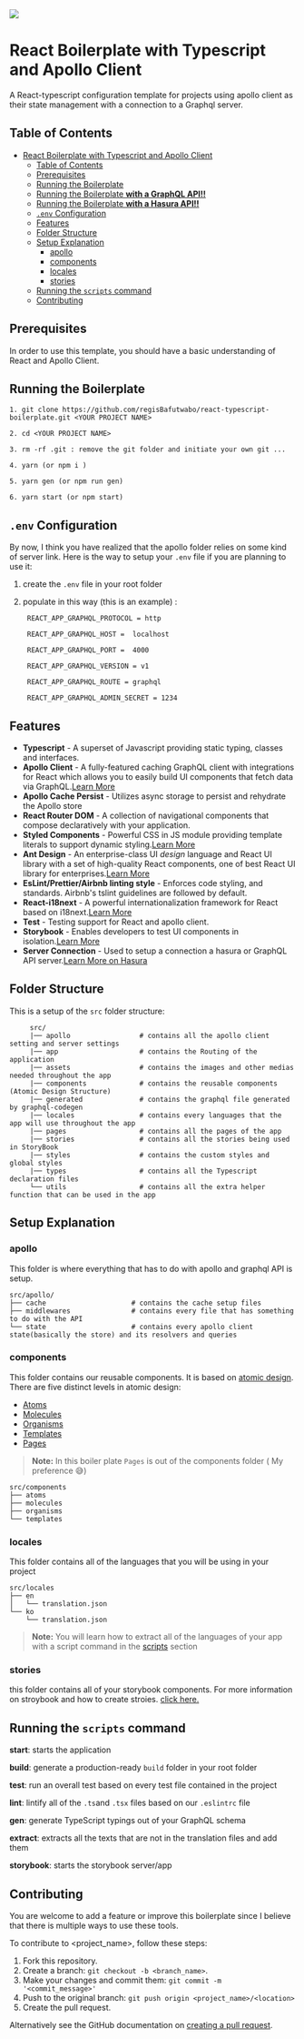 <img src="https://i.ibb.co/wCr7NNT/react-apollo.png" style="text-align:center"/>

# React Boilerplate with Typescript and Apollo Client

A React-typescript configuration template for projects using apollo client as their state management with a connection to a Graphql server.

## Table of Contents

- [React Boilerplate with Typescript and Apollo Client](#react-boilerplate-with-typescript-and-apollo-client)
	- [Table of Contents](#table-of-contents)
	- [Prerequisites](#prerequisites)
	- [Running the Boilerplate](#running-the-boilerplate)
	- [Running the Boilerplate **with a GraphQL API!!**](#running-the-boilerplate-with-a-graphql-api)
	- [Running the Boilerplate **with a Hasura API!!**](#running-the-boilerplate-with-a-hasura-api)
	- [`.env` Configuration](#env-configuration)
	- [Features](#features)
	- [Folder Structure](#folder-structure)
	- [Setup Explanation](#setup-explanation)
		- [apollo](#apollo)
		- [components](#components)
		- [locales](#locales)
		- [stories](#stories)
	- [Running the `scripts` command](#running-the-scripts-command)
	- [Contributing](#contributing)

<a name="Prerequisite"></a>
## Prerequisites

In order to use this template, you should have a basic understanding of React and Apollo Client.

<a name="run"></a>

## Running the Boilerplate

	1. git clone https://github.com/regisBafutwabo/react-typescript-boilerplate.git <YOUR PROJECT NAME>
    
	2. cd <YOUR PROJECT NAME>
    
	3. rm -rf .git : remove the git folder and initiate your own git ...
    
	4. yarn (or npm i )

	5. yarn gen (or npm run gen)

	6. yarn start (or npm start)

<a name="env"></a>
## `.env` Configuration

By now, I think you have realized that the apollo folder relies on some kind of server link. Here is the way to setup your `.env` file if you are planning to use it:
1. create the `.env` file in your root folder
2. populate in this way (this is an example) :
	
		REACT_APP_GRAPHQL_PROTOCOL = http

		REACT_APP_GRAPHQL_HOST =  localhost

		REACT_APP_GRAPHQL_PORT =  4000

		REACT_APP_GRAPHQL_VERSION = v1

		REACT_APP_GRAPHQL_ROUTE = graphql

		REACT_APP_GRAPHQL_ADMIN_SECRET = 1234
	

<a name="feat"></a>

## Features

- **Typescript** - A superset of Javascript providing static typing, classes and interfaces.
- **Apollo Client** - A fully-featured caching GraphQL client with integrations for React which allows you to easily build UI components that fetch data via GraphQL.[Learn More](https://www.apollographql.com/docs/react/)
- **Apollo Cache Persist** - Utilizes async storage to persist and rehydrate the Apollo store
- **React Router DOM** - A collection of navigational components that compose declaratively with your application.
- **Styled Components** - Powerful CSS in JS module providing template literals to support dynamic styling.[Learn More](https://styled-components.com/)
- **Ant Design** - An enterprise-class UI _design_ language and React UI library with a set of high-quality React components, one of best React UI library for enterprises.[Learn More](https://ant.design/)
- **EsLint/Prettier/Airbnb linting style** - Enforces code styling, and standards. Airbnb's tslint guidelines are followed by default.
- **React-i18next** - A powerful internationalization framework for React based on i18next.[Learn More](https://react.i18next.com/)
- **Test** - Testing support for React and apollo client.
- **Storybook** - Enables developers to test UI components in isolation.[Learn More](https://storybook.js.org/)
- **Server Connection** - Used to setup a connection a hasura or GraphQL API server.[Learn More on Hasura](https://hasura.io/)


<a name="folder"></a>

## Folder Structure

This is a setup of the `src` folder structure:
		 
		 src/
		 |── apollo                 # contains all the apollo client setting and server settings							
		 |── app		            # contains the Routing of the application 
		 |── assets                 # contains the images and other medias needed throughout the app
		 |── components             # contains the reusable components (Atomic Design Structure)
		 |── generated              # contains the graphql file generated by graphql-codegen
		 |── locales                # contains every languages that the app will use throughout the app
		 |── pages                  # contains all the pages of the app
		 |── stories                # contains all the stories being used in StoryBook
		 |── styles                 # contains the custom styles and global styles
		 |── types                  # contains all the Typescript declaration files 
		 └── utils                  # contains all the extra helper function that can be used in the app
		
<a name="explain"></a>
## Setup Explanation

<a name="apollo"></a>
### apollo

This folder is where everything that has to do with apollo and graphql API is setup.

	src/apollo/
	├── cache                     # contains the cache setup files
	├── middlewares               # contains every file that has something to do with the API
	└── state                     # contains every apollo client state(basically the store) and its resolvers and queries

<a name="components"></a>
### components

This folder contains our reusable components. It is based on [atomic design](https://bradfrost.com/blog/post/atomic-web-design/).
There are five distinct levels in atomic design:
- [Atoms](https://bradfrost.com/blog/post/atomic-web-design/#atoms)
- [Molecules](https://bradfrost.com/blog/post/atomic-web-design/#molecules)
- [Organisms](https://bradfrost.com/blog/post/atomic-web-design/#organisms)
- [Templates](https://bradfrost.com/blog/post/atomic-web-design/#templates)
- [Pages](https://bradfrost.com/blog/post/atomic-web-design/#pages)

> **Note:** In this boiler plate `Pages` is out of the components folder ( My preference 😅)

	src/components
	├── atoms                    
	├── molecules               
	├── organisms                
	└── templates

<a name="locales"></a>
### locales
This folder contains all of the languages that you will be using in your project

	src/locales
	├── en
	│   └── translation.json
	└── ko
	    └── translation.json

> **Note:** You will learn how to extract all of the languages  of your app with a script command in the [scripts](#scripts) section

<a name="stories"></a>
### stories
this folder contains all of your storybook components. For more information on stroybook and how to create stroies. [click here.](https://storybook.js.org/docs/basics/introduction/)

<a name="scripts"></a>
## Running the `scripts` command


**start**: starts the application

**build**: generate a production-ready `build` folder in your root folder

**test**: run an overall test based on every test file contained in the project

**lint**: lintify all of the `.ts`and `.tsx` files based on our `.eslintrc` file

**gen**: generate TypeScript typings out of your GraphQL schema

**extract**: extracts all the texts that are not in the translation files and add them

**storybook**: starts the storybook server/app
		

<a name="contributing"></a>
## Contributing
You are welcome to add a feature or improve this boilerplate since I believe that there is multiple ways to use these tools.

To contribute to <project_name>, follow these steps:

1.  Fork this repository.
2.  Create a branch:  `git checkout -b <branch_name>`.
3.  Make your changes and commit them:  `git commit -m '<commit_message>'`
4.  Push to the original branch:  `git push origin <project_name>/<location>`
5.  Create the pull request.

Alternatively see the GitHub documentation on  [creating a pull request](https://help.github.com/en/github/collaborating-with-issues-and-pull-requests/creating-a-pull-request).

